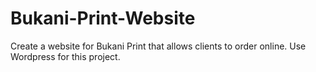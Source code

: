 # Bukani-Print-Website
Create a website for Bukani Print that allows clients to order online. Use Wordpress for this project.
